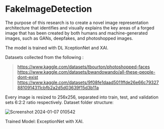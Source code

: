 # FakeImageDetection
The purpose of this research is to create a novel image representation architecture that identifies and visually explains the key areas of a forged image that has been created by both humans and machine-generated images, such as GANs, deepfakes, and photoshopped images.

The model is trained with DL XceptionNet and XAI.

Datasets collected from the following :
> https://www.kaggle.com/datasets/tbourton/photoshopped-faces
> https://www.kaggle.com/datasets/bwandowando/all-these-people-dont-exist
> https://www.kaggle.com/datasets/9f08fe1daad5011ffde26e66c793278810914311cbfb2a2d5d03639f15d3b11a

Every image is resized to 256x256, separated into train, test, and validation sets 6:2:2 ratio respectively.
Dataset folder structure:

  ![Screenshot 2024-01-07 010542](https://github.com/Nithieskanna/FakeImageDetection/assets/61176592/fdfaf6c9-90c4-4883-93a0-76725e948d54)


Trained Model: ExceptionNet with XAI.
